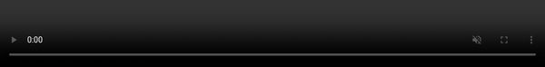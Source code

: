 <!DOCTYPE html>
<html lang="es">
<head>
  <meta charset="UTF-8">
  <title>Reproductor</title>
  <meta name="viewport" content="width=device-width, initial-scale=1.0">
  <style>
    html, body {
      margin: 0;
      padding: 0;
      background-color: black;
      height: 100%;
      width: 100%;
      overflow: hidden;
    }
    video {
      position: absolute;
      top: 0;
      left: 0;
      width: 100%;
      height: 100%;
      object-fit: cover;
    }
  </style>
</head>
<body>
  <video id="video" autoplay muted playsinline></video>

  <script src="https://cdn.jsdelivr.net/npm/hls.js@latest"></script>
  <script>
    const video = document.getElementById('video');
    const videoSrc = "https://sae12.playlist.live-video.net/v1/playlist/CtYFV0RuhBYu3EEPZSRkNgtXsDcLNnSgcbEhSbL-g09f1h90K8mYrE9CQ_eihMn7uE4gWJUJ-h3NDVCEKLF39tfcu7MsFbkqzqvwlAy3Xj_CY1Z0w3tTPVlkTNNaonfC5k-R7Wr9sdmZo-k3RNinBt7mWoWjc9GypGVPHb5wN9fu_h5pc2QWXM8O_k7zj19up40VeZKi4rmivsMsDJRQF1OMcdgndAcjC1bbvVii-LkRBBGE8SjGE6hN2G2v7UBW8jpckxnXlmUqAjpmbBayhIgOjCGxd9gkd_aUSx4e8yoN4Pwxk3gwss10itrtFDoWAKP88oikvwE2naSK8-wdB-YLMwHD5TCanpBB1BtOAmCVv3dfk1WQnWg_v6Mg1s_6ee9XxVCQyOKjl2APTyASqLftoG5aEv5Li_2bY0EXYAyppZsYMO36xu2QwI0HO2-iONPio477i-ufj5iS1gbOlje7y--537OXqbDkSQOaZuDbRMvkcUB3uVUxccQ4nJ_xoJVx9Jbk9HOjLED5q92Lggjcl3nEqjopenZ_k5vKSiq-UgbsAG6HKWY0CQXbfNHyu444RSUj10f5LeKq36PDJGjA17Zm-SiuD7fB8ekHv6Ga0m29e0-5VA8P-Fn0EI2B6CNFg5VkIVCE_Sh9dy-GCtbRcxR9uU4qvkF_TXc-p5ZrnZH1LdgLzfuJdPsrUaBkLpEYjTEETMZcwthxZdlwRcSJOkvPr-eaE3h13x5jrh3dDlzETpfy6wuaogyTV4WPqAMx2QfoMsv9XYG70Y8gMJwI-CpGMRLYFCdGQiqUIyDkocy5DyaIh-V6g2VOjPZhGZ9KTseXf_sgjymrnyJBWLriEjmflrGCcBYQbh1P-cIbcKA3yTF2I7UvvzST34jcq4yXxusir-Uk6qoCHNdpaKPHU3LDlJLSfL1VGXJ3JXzt41rvBjQb92gQKbMz02sFnHp6LWpwkul3GgxZz8F9em_VaRMwIQAgASoJdXMtZWFzdC0yMJIM.m3u8";

    if (Hls.isSupported()) {
      const hls = new Hls();
      hls.loadSource(videoSrc);
      hls.attachMedia(video);
      hls.on(Hls.Events.MANIFEST_PARSED, () => {
        video.play();
      });
    } else if (video.canPlayType('application/vnd.apple.mpegurl')) {
      video.src = videoSrc;
      video.addEventListener('loadedmetadata', () => {
        video.play();
      });
    } else {
      alert("Tu navegador no soporta HLS.");
    }
  </script>
</body>
</html>
